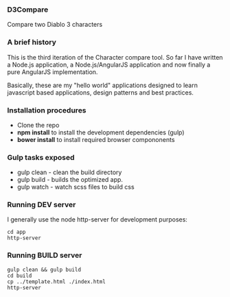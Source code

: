 ### D3Compare

Compare two Diablo 3 characters

### A brief history
This is the third iteration of the Character compare tool. So far I have written
a Node.js application, a Node.js/AngularJS application and now finally a pure
AngularJS implementation.

Basically, these are my "hello world" applications designed to learn javascript
based applications, design patterns and best practices.

### Installation procedures
* Clone the repo
* **npm install** to install the development dependencies (gulp)
* **bower install** to install required browser compononents

### Gulp tasks exposed
- gulp clean - clean the build directory
- gulp build - builds the optimized app.
- gulp watch - watch scss files to build css

### Running DEV server
I generally use the node http-server for development purposes:
```
cd app
http-server
```

### Running BUILD server
```
gulp clean && gulp build
cd build
cp ../template.html ./index.html
http-server
```
